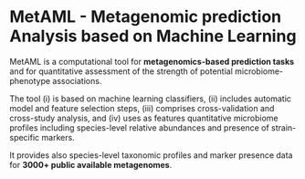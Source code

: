 # MetAML - Metagenomic prediction Analysis based on Machine Learning  #

MetAML is a computational tool for **metagenomics-based prediction tasks** and for quantitative assessment of the strength of potential microbiome-phenotype associations.

The tool (i) is based on machine learning classifiers, (ii) includes automatic model and feature selection steps, (iii) comprises cross-validation and cross-study analysis, and (iv) uses as features quantitative microbiome profiles including species-level relative abundances and presence of strain-specific markers.

It provides also species-level taxonomic profiles and marker presence data for **3000+ public available metagenomes**.